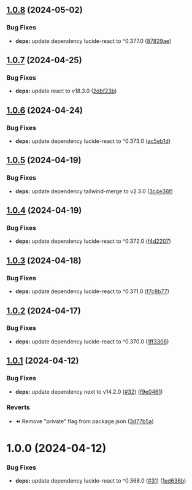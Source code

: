 ## [1.0.8](https://github.com/edwinhern/next-template-2024/compare/v1.0.7...v1.0.8) (2024-05-02)

### Bug Fixes

- **deps:** update dependency lucide-react to ^0.377.0 ([87829ae](https://github.com/edwinhern/next-template-2024/commit/87829ae0ea70e1bae5142c33a94a4cd20894e210))

## [1.0.7](https://github.com/edwinhern/next-template-2024/compare/v1.0.6...v1.0.7) (2024-04-25)

### Bug Fixes

- **deps:** update react to v18.3.0 ([2dbf23b](https://github.com/edwinhern/next-template-2024/commit/2dbf23b6e0dfb94a113987fcdf265b02bf09a749))

## [1.0.6](https://github.com/edwinhern/next-template-2024/compare/v1.0.5...v1.0.6) (2024-04-24)

### Bug Fixes

- **deps:** update dependency lucide-react to ^0.373.0 ([ac5eb1d](https://github.com/edwinhern/next-template-2024/commit/ac5eb1dcfe00fde489a413b3ef6fc01303f8f8df))

## [1.0.5](https://github.com/edwinhern/next-template-2024/compare/v1.0.4...v1.0.5) (2024-04-19)

### Bug Fixes

- **deps:** update dependency tailwind-merge to v2.3.0 ([3c4e36f](https://github.com/edwinhern/next-template-2024/commit/3c4e36f39bcaf9b4dbb73fd865124acfddf087f7))

## [1.0.4](https://github.com/edwinhern/next-template-2024/compare/v1.0.3...v1.0.4) (2024-04-19)

### Bug Fixes

- **deps:** update dependency lucide-react to ^0.372.0 ([f4d2207](https://github.com/edwinhern/next-template-2024/commit/f4d2207bea53abcb360bbe130fccf54f1e1e854d))

## [1.0.3](https://github.com/edwinhern/next-template-2024/compare/v1.0.2...v1.0.3) (2024-04-18)

### Bug Fixes

- **deps:** update dependency lucide-react to ^0.371.0 ([f7c8b77](https://github.com/edwinhern/next-template-2024/commit/f7c8b77748adb411647fc94c4469c908e20603d5))

## [1.0.2](https://github.com/edwinhern/next-template-2024/compare/v1.0.1...v1.0.2) (2024-04-17)

### Bug Fixes

- **deps:** update dependency lucide-react to ^0.370.0 ([1ff3306](https://github.com/edwinhern/next-template-2024/commit/1ff3306b18679f1f7583e2ada992a07ab5fdd9dd))

## [1.0.1](https://github.com/edwinhern/next-template-2024/compare/v1.0.0...v1.0.1) (2024-04-12)

### Bug Fixes

- **deps:** update dependency next to v14.2.0 ([#32](https://github.com/edwinhern/next-template-2024/issues/32)) ([f9e0461](https://github.com/edwinhern/next-template-2024/commit/f9e04616841f5cfe5cd8b58ec1ec942822591aad))

### Reverts

- :rewind: Remove "private" flag from package.json ([3d77b5a](https://github.com/edwinhern/next-template-2024/commit/3d77b5a74359ec55e24aac954cf1f65350b1b0f0))

# 1.0.0 (2024-04-12)

### Bug Fixes

- **deps:** update dependency lucide-react to ^0.368.0 ([#31](https://github.com/edwinhern/next-template-2024/issues/31)) ([1ed636b](https://github.com/edwinhern/next-template-2024/commit/1ed636b60ae9d34ad2eba910691b712aa0eb444d))
